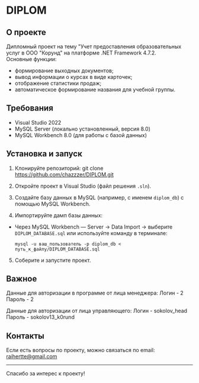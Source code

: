 # DIPLOM

## О проекте

Дипломный проект на тему "Учет предоставления образовательных услуг в ООО "Корунд" на платформе .NET Framework 4.7.2.  
Основные функции:
- формирование выходных документов;
- вывод информации о курсах в виде карточек;
- отображение статистики продаж;
- автоматическое формирование названия для учебной группы.

## Требования

- Visual Studio 2022  
- MySQL Server (локально установленный, версия 8.0)  
- MySQL Workbench 8.0 (для работы с базой данных)

## Установка и запуск

1. Клонируйте репозиторий:
   git clone https://github.com/chazzzer/DIPLOM.git

2. Откройте проект в Visual Studio (файл решения `.sln`).

3. Создайте базу данных в MySQL (например, с именем `diplom_db`) с помощью MySQL Workbench.

4. Импортируйте дамп базы данных:  
- Через MySQL Workbench — Server → Data Import → выберите `DIPLOM_DATABASE.sql` или используйте команду в терминале:
  ```
  mysql -u ваш_пользователь -p diplom_db < путь_к_файлу/DIPLOM_DATABASE.sql
  ```

5. Соберите и запустите проект.

## Важное

Данные для авторизации в программе от лица менеджера:
Логин - 2
Пароль - 2

Данные для авторизации от лица управляющего:
Логин - sokolov_head
Пароль - sokolov13_k0rund

## Контакты

Если есть вопросы по проекту, можно связаться по email: raihertte@gmail.com

---

Спасибо за интерес к проекту!
